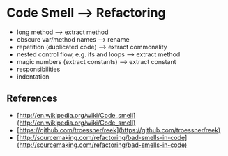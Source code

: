 Code Smell --> Refactoring
===================

* long method  --> extract method
* obscure var/method names --> rename
* repetition (duplicated code) --> extract commonality
* nested control flow, e.g. ifs and loops --> extract method
* magic numbers (extract constants) --> extract constant
* responsibilities
* indentation


References
---------

* [http://en.wikipedia.org/wiki/Code_smell](http://en.wikipedia.org/wiki/Code_smell)
* [https://github.com/troessner/reek](https://github.com/troessner/reek)
* [http://sourcemaking.com/refactoring/bad-smells-in-code](http://sourcemaking.com/refactoring/bad-smells-in-code)
